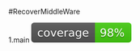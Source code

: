 #RecoverMiddleWare

1.main ![alt coverage](https://github.com/rushikesh2/Gophercises/blob/master/RecoverMiddleware/coverage.svg)<br>

